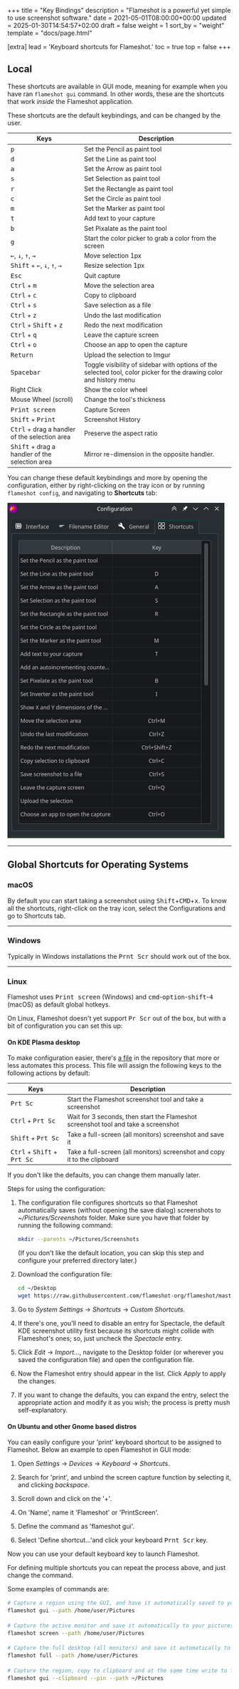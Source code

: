 +++
title = "Key Bindings"
description = "Flameshot is a powerful yet simple to use screenshot software."
date = 2021-05-01T08:00:00+00:00
updated = 2025-01-30T14:54:57+02:00
draft = false
weight = 1
sort_by = "weight"
template = "docs/page.html"

[extra]
lead = 'Keyboard shortcuts for Flameshot.'
toc = true
top = false
+++

## Local
These shortcuts are available in GUI mode, meaning for example when you have ran `flameshot gui` command. In other words, these are the shortcuts that work *inside* the Flameshot application.

These shortcuts are the default keybindings, and can be changed by the user.

| Keys                                                                      | Description                                                                                                         |
|---------------------------------------------------------------------------|---------------------------------------------------------------------------------------------------------------------|
| <kbd>p</kbd>                                                              | Set the Pencil as paint tool                                                                                        |
| <kbd>d</kbd>                                                              | Set the Line as paint tool                                                                                          |
| <kbd>a</kbd>                                                              | Set the Arrow as paint tool                                                                                         |
| <kbd>s</kbd>                                                              | Set Selection as paint tool                                                                                         |
| <kbd>r</kbd>                                                              | Set the Rectangle as paint tool                                                                                     |
| <kbd>c</kbd>                                                              | Set the Circle as paint tool                                                                                        |
| <kbd>m</kbd>                                                              | Set the Marker as paint tool                                                                                        |
| <kbd>t</kbd>                                                              | Add text to your capture                                                                                            |
| <kbd>b</kbd>                                                              | Set Pixalate as the paint tool                                                                                      |
| <kbd>g</kbd>                                                              | Start the color picker to grab a color from the screen                                                             |
| <kbd>←</kbd>, <kbd>↓</kbd>, <kbd>↑</kbd>, <kbd>→</kbd>                    | Move selection 1px                                                                                                  |
| <kbd>Shift</kbd> + <kbd>←</kbd>, <kbd>↓</kbd>, <kbd>↑</kbd>, <kbd>→</kbd> | Resize selection 1px                                                                                                |
| <kbd>Esc</kbd>                                                            | Quit capture                                                                                                        |
| <kbd>Ctrl</kbd> + <kbd>m</kbd>                                            | Move the selection area                                                                                             |
| <kbd>Ctrl</kbd> + <kbd>c</kbd>                                            | Copy to clipboard                                                                                                   |
| <kbd>Ctrl</kbd> + <kbd>s</kbd>                                            | Save selection as a file                                                                                            |
| <kbd>Ctrl</kbd> + <kbd>z</kbd>                                            | Undo the last modification                                                                                          |
| <kbd>Ctrl</kbd> + <kbd>Shift</kbd> + <kbd>z</kbd>                         | Redo the next modification                                                                                          |
| <kbd>Ctrl</kbd> + <kbd>q</kbd>                                            | Leave the capture screen                                                                                            |
| <kbd>Ctrl</kbd> + <kbd>o</kbd>                                            | Choose an app to open the capture                                                                                   |
| <kbd>Return</kbd>                                                         | Upload the selection to Imgur                                                                                       |
| <kbd>Spacebar</kbd>                                                       | Toggle visibility of sidebar with options of the selected tool, color picker for the drawing color and history menu |
| Right Click                                                               | Show the color wheel                                                                                                |
| Mouse Wheel (scroll)                                                      | Change the tool's thickness                                                                                         |
| <kbd>Print screen</kbd>                                                   | Capture Screen                                                                                                      |
| <kbd>Shift</kbd> + <kbd>Print</kbd>                                       | Screenshot History                                                                                                  |
| <kbd>Ctrl</kbd> + drag a handler of the selection area                    | Preserve the aspect ratio                                                                                           |
| <kbd>Shift</kbd> + drag a handler of the selection area                   | Mirror re-dimension in the opposite handler.                                                                        |

You can change these default keybindings and more by opening the configuration, either by right-clicking on the tray icon or by running `flameshot config`, and navigating to **Shortcuts** tab:

![Flameshot configuration window and Shortcuts tab](/media/configuration_window/flameshot_config_shortcuts.png)

--------------------------------------------------------------------------------

## Global Shortcuts for Operating Systems

### macOS

By default you can start taking a screenshot using <kbd>Shift</kbd>+<kbd>CMD</kbd>+<kbd>x</kbd>. To know all the shortcuts, right-click on the tray icon, select the Configurations and go to Shortcuts tab.

--------------------------------------------------------------------------------

### Windows

Typically in Windows installations the <kbd>Prnt Scr</kbd> should work out of the box.

--------------------------------------------------------------------------------

### Linux

Flameshot uses <kbd>Print screen</kbd> (Windows) and <kbd>cmd</kbd>-<kbd>option</kbd>-<kbd>shift</kbd>-<kbd>4</kbd> (macOS) as default global hotkeys.

On Linux, Flameshot doesn't yet support <kbd>Pr Scr</kbd> out of the box, but with a bit of configuration you can set this up:

#### On KDE Plasma desktop
To make configuration easier, there's [a file](https://github.com/flameshot-org/flameshot/blob/master/docs/shortcuts-config/flameshot-shortcuts-kde.khotkeys) in the repository that more or less automates this process. This file will assign the following keys to the following actions by default:

|  Keys                                                           |  Description                                                                                |
|---                                                              |---                                                                                          |
| <kbd>Prt Sc</kbd>                                               | Start the Flameshot screenshot tool and take a screenshot                                   |
| <kbd>Ctrl</kbd> + <kbd>Prt Sc</kbd>                             | Wait for 3 seconds, then start the Flameshot screenshot tool and take a screenshot          |
| <kbd>Shift</kbd> + <kbd>Prt Sc</kbd>                            | Take a full-screen (all monitors) screenshot and save it                                    |
| <kbd>Ctrl</kbd> + <kbd>Shift</kbd> + <kbd>Prt Sc</kbd>          | Take a full-screen (all monitors) screenshot and copy it to the clipboard                   |

If you don't like the defaults, you can change them manually later.

Steps for using the configuration:

1. The configuration file configures shortcuts so that Flameshot automatically saves (without opening the save dialog) screenshots to _~/Pictures/Screenshots_ folder. Make sure you have that folder by running the following command:
    ```sh
    mkdir --parents ~/Pictures/Screenshots
    ```
   (If you don't like the default location, you can skip this step and configure your preferred directory later.)

2. Download the configuration file:
    ```sh
    cd ~/Desktop
    wget https://raw.githubusercontent.com/flameshot-org/flameshot/master/docs/shortcuts-config/flameshot-shortcuts-kde.khotkeys
    ```
3. Go to _System Settings_ → _Shortcuts_ → _Custom Shortcuts_.
4. If there's one, you'll need to disable an entry for Spectacle, the default KDE screenshot utility first because its shortcuts might collide with Flameshot's ones; so, just uncheck the _Spectacle_ entry.
5. Click _Edit_ → _Import..._, navigate to the Desktop folder (or wherever you saved the configuration file) and open the configuration file.
6. Now the Flameshot entry should appear in the list. Click _Apply_ to apply the changes.
7. If you want to change the defaults, you can expand the entry, select the appropriate action and modify it as you wish; the process is pretty mush self-explanatory.

#### On Ubuntu and other Gnome based distros

You can easily configure your 'print' keyboard shortcut to be assigned to Flameshot. Below an example to open Flameshot in GUI mode:

1. Open _Settings_ → _Devices_ → _Keyboard_  → _Shortcuts_.

2. Search for 'print', and unbind the screen capture function by selecting it, and clicking _backspace_.

3. Scroll down and click on the '+'.

4. On 'Name', name it 'Flameshot' or 'PrintScreen'.

5. Define the command as 'flameshot gui'.

6. Select 'Define shortcut...'and click your keyboard <kbd>Prnt Scr</kbd> key.

Now you can use your default keyboard key to launch Flameshot.

For defining multiple shortcuts you can repeat the process above, and just change the command.

Some examples of commands are:

```sh
# Capture a region using the GUI, and have it automatically saved to your pictures folder when clicking the save button in GUI
flameshot gui --path /home/user/Pictures

# Capture the active monitor and save it automatically to your pictures folder
flameshot screen --path /home/user/Pictures

# Capture the full desktop (all monitors) and save it automatically to your pictures folder
flameshot full --path /home/user/Pictures

# Capture the region, copy to clipboard and at the same time write to file and pin the image
flameshot gui --clipboard --pin --path ~/Pictures
```
